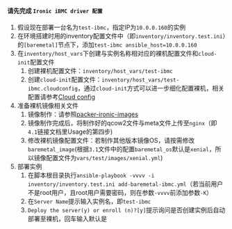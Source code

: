 #### 请先完成 `Ironic iBMC driver 配置`

1. 假设现在部署一台名为`test-ibmc`，指定IP为`10.0.0.160`的实例
2. 在环境搭建时用的inventory配置文件中（即`inventory/inventory.test.ini`）的`[baremetal]`节点下，添加`test-ibmc ansible_host=10.0.0.160`
3. 在`inventory/host_vars`下创建与实例名称相对应的裸机配置文件和`cloud-init`配置文件
    1. 创建裸机配置文件：`inventory/host_vars/test-ibmc`
    2. 创建`cloud-init`配置文件：`inventory/host_vars/test-ibmc.cloudconfig`，通过`cloud-init`方式可以进一步细化配置裸机，相关配置请参考[Cloud config](https://cloudinit.readthedocs.io/en/latest/topics/examples.html)
4. 准备裸机镜像相关文件
    1. 镜像制作：请参照[packer-ironic-images](https://github.com/biaocy/packer-ironic-images)
    2. 镜像制作完成后，将制作好的qcow2文件与meta文件上传至`nginx`（即`4.1`链接文档里Usage的第四步)
    3. 修改裸机镜像配置文件：若制作其他版本镜像OS，请按需修改`baremetal_image`(根据`3.1`文件中的配置`baremetal_os`默认是`xenial`，所以镜像配置文件为`vars/test/images/xenial.yml`)
5. 部署实例
    1. 在脚本根目录执行`ansible-playbook -vvvv -i inventory/inventory.test.ini add-baremetal-ibmc.yml`（若当前用户不是root用户，且root用户需要密码，则在参数`-vvvv`前添加参数`-K`）
    2. 在`Server Name`提示输入实例名，即`test-ibmc`
    3. `Deploy the server(y) or enroll (n)?[y]`提示询问是否创建实例后自动部署至裸机，回车输入默认是